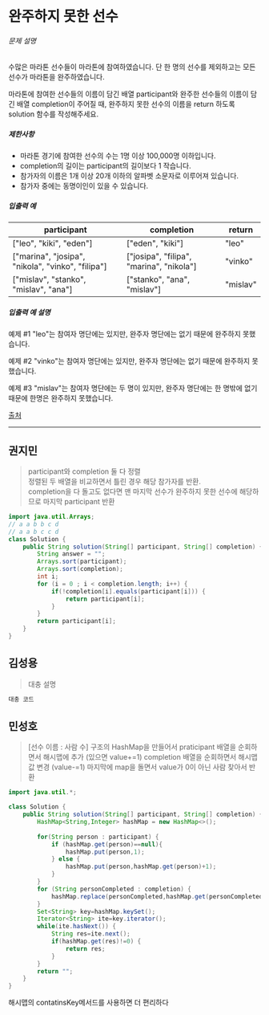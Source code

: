 # 완주하지 못한 선수



###### 문제 설명

수많은 마라톤 선수들이 마라톤에 참여하였습니다. 단 한 명의 선수를 제외하고는 모든 선수가 마라톤을 완주하였습니다.

마라톤에 참여한 선수들의 이름이 담긴 배열 participant와 완주한 선수들의 이름이 담긴 배열 completion이 주어질 때, 완주하지 못한 선수의 이름을 return 하도록 solution 함수를 작성해주세요.

##### 제한사항

- 마라톤 경기에 참여한 선수의 수는 1명 이상 100,000명 이하입니다.
- completion의 길이는 participant의 길이보다 1 작습니다.
- 참가자의 이름은 1개 이상 20개 이하의 알파벳 소문자로 이루어져 있습니다.
- 참가자 중에는 동명이인이 있을 수 있습니다.

##### 입출력 예

| participant                                       | completion                               | return   |
| ------------------------------------------------- | ---------------------------------------- | -------- |
| ["leo", "kiki", "eden"]                           | ["eden", "kiki"]                         | "leo"    |
| ["marina", "josipa", "nikola", "vinko", "filipa"] | ["josipa", "filipa", "marina", "nikola"] | "vinko"  |
| ["mislav", "stanko", "mislav", "ana"]             | ["stanko", "ana", "mislav"]              | "mislav" |

##### 입출력 예 설명

예제 #1
"leo"는 참여자 명단에는 있지만, 완주자 명단에는 없기 때문에 완주하지 못했습니다.

예제 #2
"vinko"는 참여자 명단에는 있지만, 완주자 명단에는 없기 때문에 완주하지 못했습니다.

예제 #3
"mislav"는 참여자 명단에는 두 명이 있지만, 완주자 명단에는 한 명밖에 없기 때문에 한명은 완주하지 못했습니다.

[출처](http://hsin.hr/coci/archive/2014_2015/contest2_tasks.pdf)



---------------

  

## 권지민

> participant와 completion 둘 다 정렬  
> 정렬된 두 배열을 비교하면서 틀린 경우 해당 참가자를 반환.  
> completion을 다 돌고도 없다면 맨 마지막 선수가 완주하지 못한 선수에 해당하므로 마지막 participant 반환

```java
import java.util.Arrays;
// a a b b c d 
// a a b c c d
class Solution {
    public String solution(String[] participant, String[] completion) {
        String answer = "";
        Arrays.sort(participant);
        Arrays.sort(completion);
        int i;
        for (i = 0 ; i < completion.length; i++) {
            if(!completion[i].equals(participant[i])) {
                return participant[i];
            }
        }
        return participant[i];
    }
}
```

  

## 김성용

> 대충 설명

```python
대충 코드
```

  

## 민성호

> [선수 이름 : 사람 수] 구조의 HashMap을 만들어서
> praticipant 배열을 순회하면서 해시맵에 추가 (있으면 value+=1)
> completion 배열을 순회하면서 해시맵 값 변경 (value-=1)
> 마지막에 map을 돌면서 value가 0이 아닌 사람 찾아서 반환

```java
import java.util.*;

class Solution {
    public String solution(String[] participant, String[] completion) {
        HashMap<String,Integer> hashMap = new HashMap<>();
        
        for(String person : participant) {
            if (hashMap.get(person)==null){
                hashMap.put(person,1);
            } else {
                hashMap.put(person,hashMap.get(person)+1);
            }
        }
        for (String personCompleted : completion) {
            hashMap.replace(personCompleted,hashMap.get(personCompleted)-1);
        }
        Set<String> key=hashMap.keySet();
        Iterator<String> ite=key.iterator();
        while(ite.hasNext()) {
            String res=ite.next();
            if(hashMap.get(res)!=0) {
                return res;
            }
        }
        return "";
    }
}
```

해시맵의 contatinsKey메서드를 사용하면 더 편리하다